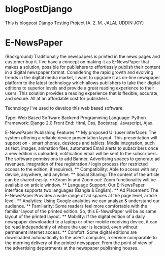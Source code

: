 # blogPostDjango

This is blogpost Django Testing Project (A. Z. M. JALAL UDDIN JOY)
# E-NewsPaper

(Background) 
Traditionally the newspapers is printed in the news pages and customer buy it. I've have a concept on making it as E-NewsPaper that makes a solution, possible for publishers to effortlessly publish their content in a digital newspaper format.
Considering the rapid growth and evolving trends in the digital media market, I want to upgrade it as on-line newspaper platform to the latest technology which allows publishers to take their digital editions to superior levels and provide a great reading experience to their users. This solution provides a reading experience that is flexible, accurate, and secure. All at an affordable cost for publishers.

Technology I've used to develop this web based software:

Type: Web Based Software
Backend Programming Language: Python
Framework: Django 2.0
Front End: Html, Css, Bootstrap, Javascript, Ajax.

E-NewsPaper Publishing Features
** My proposed UI (user interface): The system offering a reliable device presentation layout. This presentation will support on - smart phones, desktops and tablets. Media integration, such as text, images, animation files, automated Email alerts to subscribers once a new edition is uploaded; notification email will be sent to the subscribers. The software permissions to add Banner, Advertising spaces to generate ad revenues. Integration of free registration / login process (for restricted access to the edition, if required).
** Compatibility: Able to access with any device, anywhere, and anytime.
** Social Sharing: The content of the article can be shared easily.
**Zoom In and Zoom out: Zoom functionality will be available on article window.
** Language Support: Our E-NewsPaper interface supports two languages (Bangla & English).
** Ad Placement: The E-NewsPaper Provides a wide range of ad spaces at the page level, article level.
** Analytics: Using Google analytics we can analyze & understand our audience.
** Familiarity: Some readers feel more comfortable with the familiar layout of the printed edition. So, this E-NewsPaper will be as same layout of the printed layout.
** Mobility: If the digital edition of a daily newspaper downloaded to a laptop or other mobile receiving device, it can be read independently of where the user is located, even without permanent internet access.
** Comfort: Some digital editions are downloaded automatically to the user’s computer, a service comparable to the morning delivery of the printed newspaper. From the point of view of the advertising departments at the newspaper publishing houses.
